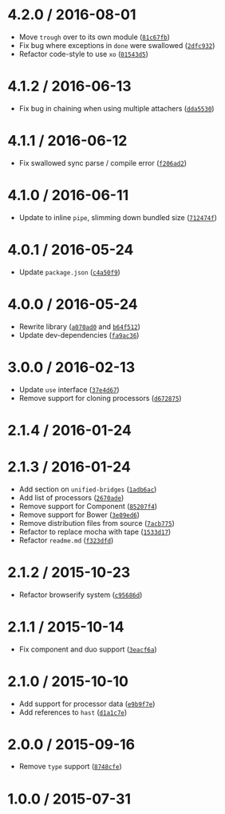 <!--remark setext-->

<!--lint disable no-multiple-toplevel-headings-->

4.2.0 / 2016-08-01
==================

*   Move `trough` over to its own module ([`81c67fb`](https://github.com/wooorm/unified/commit/81c67fb))
*   Fix bug where exceptions in `done` were swallowed ([`2dfc932`](https://github.com/wooorm/unified/commit/2dfc932))
*   Refactor code-style to use `xo` ([`01543d5`](https://github.com/wooorm/unified/commit/01543d5))

4.1.2 / 2016-06-13
==================

*   Fix bug in chaining when using multiple attachers ([`dda5530`](https://github.com/wooorm/unified/commit/dda5530))

4.1.1 / 2016-06-12
==================

*   Fix swallowed sync parse / compile error ([`f206ad2`](https://github.com/wooorm/unified/commit/f206ad2))

4.1.0 / 2016-06-11
==================

*   Update to inline `pipe`, slimming down bundled size ([`712474f`](https://github.com/wooorm/unified/commit/712474f))

4.0.1 / 2016-05-24
==================

*   Update `package.json` ([`c4a50f9`](https://github.com/wooorm/unified/commit/c4a50f9))

4.0.0 / 2016-05-24
==================

*   Rewrite library ([`a070ad0`](https://github.com/wooorm/unified/commit/a070ad0) and [`b64f512`](https://github.com/wooorm/unified/commit/b64f512))
*   Update dev-dependencies ([`fa9ac36`](https://github.com/wooorm/unified/commit/fa9ac36))

3.0.0 / 2016-02-13
==================

*   Update `use` interface ([`37e4d67`](https://github.com/wooorm/unified/commit/37e4d67))
*   Remove support for cloning processors ([`d672875`](https://github.com/wooorm/unified/commit/d672875))

2.1.4 / 2016-01-24
==================

2.1.3 / 2016-01-24
==================

*   Add section on `unified-bridges` ([`1adb6ac`](https://github.com/wooorm/unified/commit/1adb6ac))
*   Add list of processors ([`2670ade`](https://github.com/wooorm/unified/commit/2670ade))
*   Remove support for Component ([`85207f4`](https://github.com/wooorm/unified/commit/85207f4))
*   Remove support for Bower ([`3e09ed6`](https://github.com/wooorm/unified/commit/3e09ed6))
*   Remove distribution files from source ([`7acb775`](https://github.com/wooorm/unified/commit/7acb775))
*   Refactor to replace mocha with tape ([`1533d17`](https://github.com/wooorm/unified/commit/1533d17))
*   Refactor `readme.md` ([`f323dfd`](https://github.com/wooorm/unified/commit/f323dfd))

2.1.2 / 2015-10-23
==================

*   Refactor browserify system ([`c95686d`](https://github.com/wooorm/unified/commit/c95686d))

2.1.1 / 2015-10-14
==================

*   Fix component and duo support ([`3eacf6a`](https://github.com/wooorm/unified/commit/3eacf6a))

2.1.0 / 2015-10-10
==================

*   Add support for processor data ([`e9b9f7e`](https://github.com/wooorm/unified/commit/e9b9f7e))
*   Add references to `hast` ([`d1a1c7e`](https://github.com/wooorm/unified/commit/d1a1c7e))

2.0.0 / 2015-09-16
==================

*   Remove `type` support ([`8748cfe`](https://github.com/wooorm/unified/commit/8748cfe))

1.0.0 / 2015-07-31
==================
